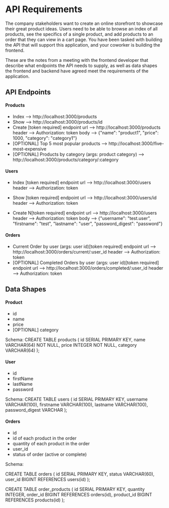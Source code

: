 # API Requirements
The company stakeholders want to create an online storefront to showcase their great product ideas. Users need to be able to browse an index of all products, see the specifics of a single product, and add products to an order that they can view in a cart page. You have been tasked with building the API that will support this application, and your coworker is building the frontend.

These are the notes from a meeting with the frontend developer that describe what endpoints the API needs to supply, as well as data shapes the frontend and backend have agreed meet the requirements of the application.

## API Endpoints
#### Products
- Index --> http://localhost:3000/products
- Show  --> http://localhost:3000/products/id
- Create [token required]
   endpoint url --> http://localhost:3000/products
   header --> Authorization: token
   body --> {"name": "product1",
      "price": 1000,
      "category": "category1"}
- [OPTIONAL] Top 5 most popular products --> http://localhost:3000/five-most-expensive
- [OPTIONAL] Products by category (args: product category) --> http://localhost:3000/products/category/:category

#### Users
- Index [token required]
   endpoint url --> http://localhost:3000/users
   header --> Authorization: token

- Show [token required]
   endpoint url --> http://localhost:3000/users/id
   header --> Authorization: token
- Create N[token required]
   endpoint url --> http://localhost:3000/users
   header --> Authorization: token
   body --> {"username": "test.user",
      "firstname": "test",
      "lastname": "user",
      "password_digest": "password"}

#### Orders
- Current Order by user (args: user id)[token required]
   endpoint url --> http://localhost:3000/orders/current/:user_id
   header --> Authorization: token
- [OPTIONAL] Completed Orders by user (args: user id)[token required]
   endpoint url --> http://localhost:3000/orders/completed/:user_id
   header --> Authorization: token

## Data Shapes
#### Product
-  id
- name
- price
- [OPTIONAL] category

Schema: CREATE TABLE products (
    id SERIAL PRIMARY KEY,
    name VARCHAR(64) NOT NULL,
    price INTEGER NOT NULL,
    category VARCHAR(64)
);

#### User
- id
- firstName
- lastName
- password

Schema: CREATE TABLE users (
    id SERIAL PRIMARY KEY,
    username VARCHAR(100),
    firstname VARCHAR(100),
    lastname VARCHAR(100),
    password_digest VARCHAR
);

#### Orders
- id
- id of each product in the order
- quantity of each product in the order
- user_id
- status of order (active or complete)

Schema:

CREATE TABLE orders (
    id SERIAL PRIMARY KEY,
    status VARCHAR(60),
    user_id BIGINT REFERENCES users(id)
);

CREATE TABLE order_products (
    id SERIAL PRIMARY KEY,
    quantity INTEGER,
    order_id BIGINT REFERENCES orders(id),
    product_id BIGINT REFERENCES products(id)
);
